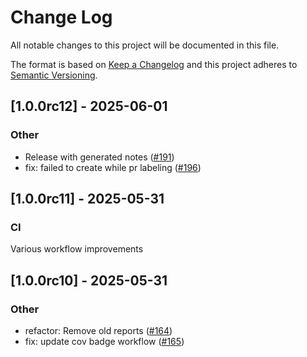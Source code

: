 # Change Log
All notable changes to this project will be documented in this file.
 
The format is based on [Keep a Changelog](http://keepachangelog.com/)
and this project adheres to [Semantic Versioning](http://semver.org/).

## [1.0.0rc12] - 2025-06-01

### Other

- Release with generated notes ([#191](https://github.com/cyberark/simple-llm-eval/pull/191))
- fix: failed to create while pr labeling ([#196](https://github.com/cyberark/simple-llm-eval/pull/196))


## [1.0.0rc11] - 2025-05-31

### CI

Various workflow improvements

## [1.0.0rc10] - 2025-05-31

### Other

- refactor: Remove old reports ([#164](https://github.com/cyberark/simple-llm-eval/pull/164))
- fix: update cov badge workflow ([#165](https://github.com/cyberark/simple-llm-eval/pull/165))
  
